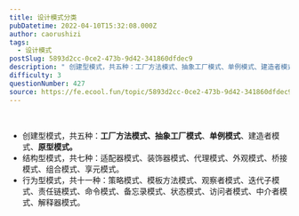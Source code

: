 ```yaml
---
title: 设计模式分类
pubDatetime: 2022-04-10T15:32:08.000Z
author: caorushizi
tags:
  - 设计模式
postSlug: 5893d2cc-0ce2-473b-9d42-341860dfdec9
description: " 创建型模式，共五种：工厂方法模式、抽象工厂模式、单例模式、建造者模式、原型模式。 结构型模式，共七种：适配器模式、装饰器模式、代理模式、外观模式、桥接模式、组合模式、享元模式。 行为型模式，共十一种：策略模式、模板方法模式、观察者模式、迭代子模式、责任链模式、命令模式、备忘录模式、状态模式、访问者模式、中介者模式、解释器模式。"
difficulty: 3
questionNumber: 427
source: https://fe.ecool.fun/topic/5893d2cc-0ce2-473b-9d42-341860dfdec9
---
```


<p><br/> </p><ul><li> 创建型模式，共五种：<strong>工厂方法模式、抽象工厂模式</strong>、<strong>单例模式</strong>、建造者模式、<strong>原型模式。</strong><br/> </li><li> 结构型模式，共七种：适配器模式、装饰器模式、代理模式、外观模式、桥接模式、组合模式、享元模式。<br/> </li><li> 行为型模式，共十一种：策略模式、模板方法模式、观察者模式、迭代子模式、责任链模式、命令模式、备忘录模式、状态模式、访问者模式、中介者模式、解释器模式。</li></ul><p></p>

